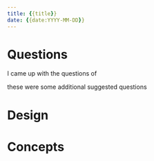```yaml
---
title: {{title}}
date: {{date:YYYY-MM-DD}}
---
```


# Questions

I came up with the questions of


these were some additional suggested questions


# Design



# Concepts
